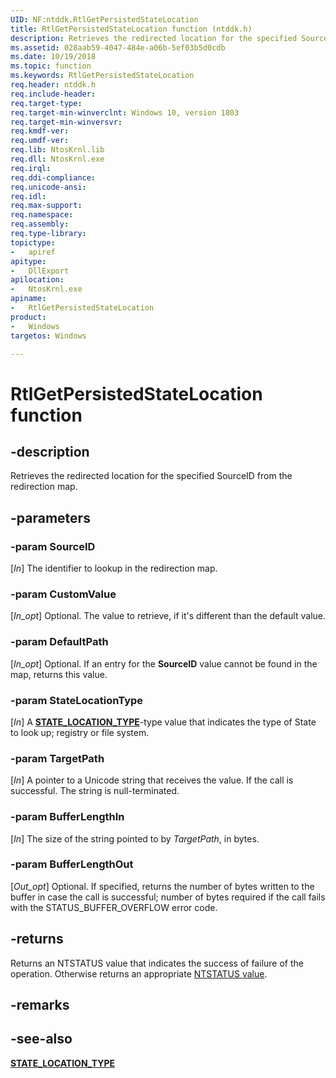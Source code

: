 ```yaml
---
UID: NF:ntddk.RtlGetPersistedStateLocation
title: RtlGetPersistedStateLocation function (ntddk.h)
description: Retrieves the redirected location for the specified SourceID from the redirection map.
ms.assetid: 028aab59-4047-484e-a06b-5ef03b5d0cdb
ms.date: 10/19/2018
ms.topic: function
ms.keywords: RtlGetPersistedStateLocation
req.header: ntddk.h
req.include-header:
req.target-type:
req.target-min-winverclnt: Windows 10, version 1803
req.target-min-winversvr:
req.kmdf-ver:
req.umdf-ver:
req.lib: NtosKrnl.lib
req.dll: NtosKrnl.exe
req.irql: 
req.ddi-compliance:
req.unicode-ansi:
req.idl:
req.max-support:
req.namespace:
req.assembly:
req.type-library: 
topictype: 
-	apiref
apitype: 
-	DllExport
apilocation: 
-	NtosKrnl.exe
apiname: 
-	RtlGetPersistedStateLocation
product:
-	Windows
targetos: Windows

---
```


# RtlGetPersistedStateLocation function


## -description

Retrieves the redirected location for the specified SourceID from the redirection map.

## -parameters

### -param SourceID
[_In_] The identifier to lookup in the redirection map.

### -param CustomValue
[_In_opt_] Optional. The value to retrieve, if it's different than the default value.

### -param DefaultPath
[_In_opt_] Optional. If an entry for the **SourceID** value cannot be found in the map, returns this value.

### -param StateLocationType
[_In_] A [**STATE_LOCATION_TYPE**](ne-ntddk-_state_location_type.md)-type value that indicates the type of State to look up; registry or file system.

### -param TargetPath
[_In_] A pointer to a Unicode string that receives the value. If the call is successful. The string is null-terminated.

### -param BufferLengthIn
[_In_] The size of the string pointed to by _TargetPath_, in bytes.

### -param BufferLengthOut
[_Out_opt_] Optional. If specified, returns the number of bytes written to the buffer in case the call is successful; number of bytes required if the call fails with the STATUS_BUFFER_OVERFLOW error code.

## -returns
Returns an NTSTATUS value that indicates the success of failure of the operation. Otherwise returns an appropriate [NTSTATUS value](https://docs.microsoft.com/windows-hardware/drivers/kernel/ntstatus-values).

## -remarks

## -see-also
[**STATE_LOCATION_TYPE**](ne-ntddk-_state_location_type.md)
